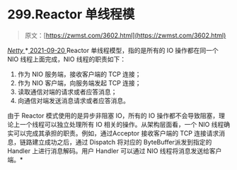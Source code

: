 <!--yml
category: 未分类
date: 0001-01-01 00:00:00
-->

# 299.Reactor 单线程模

> 原文：[https://zwmst.com/3602.html](https://zwmst.com/3602.html)

   [ *Netty* ](https://zwmst.com/netty)*[ <time datetime="2021-09-21T04:14:17+08:00"> 2021-09-20 </time> ](https://zwmst.com/3602.html)  Reactor 单线程模型，指的是所有的 IO 操作都在同一个 NIO 线程上面完成，NIO 线程的职责如下：

1.  作为 NIO 服务端，接收客户端的 TCP 连接；
2.  作为 NIO 客户端，向服务端发起 TCP 连接；
3.  读取通信对端的请求或者应答消息；
4.  向通信对端发送消息请求或者应答消息。

由于 Reactor 模式使用的是异步非阻塞 IO，所有的 IO 操作都不会导致阻塞，理论上一个线程可以独立处理所有 IO 相关的操作。从架构层面看，一个 NIO 线程确实可以完成其承担的职责。例如，通过Acceptor 接收客户端的 TCP 连接请求消息，链路建立成功之后，通过 Dispatch 将对应的 ByteBuffer派发到指定的 Handler 上进行消息解码。用户 Handler 可以通过 NIO 线程将消息发送给客户端。*